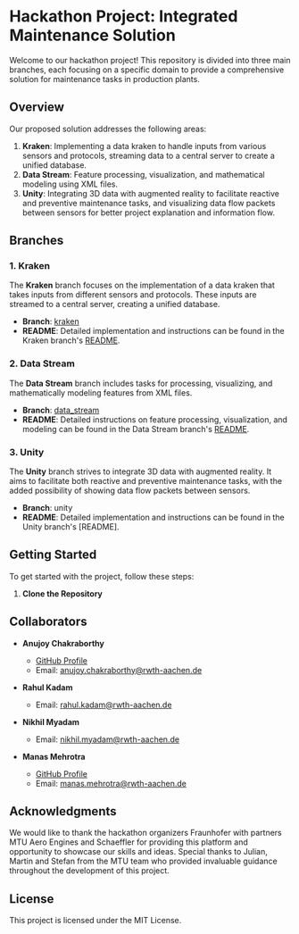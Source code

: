 # Hackathon Project: Integrated Maintenance Solution

Welcome to our hackathon project! This repository is divided into three main branches, each focusing on a specific domain to provide a comprehensive solution for maintenance tasks in production plants. 

## Overview

Our proposed solution addresses the following areas:

1. **Kraken**: Implementing a data kraken to handle inputs from various sensors and protocols, streaming data to a central server to create a unified database.
2. **Data Stream**: Feature processing, visualization, and mathematical modeling using XML files.
3. **Unity**: Integrating 3D data with augmented reality to facilitate reactive and preventive maintenance tasks, and visualizing data flow packets between sensors for better project explanation and information flow.

## Branches

### 1. Kraken

The **Kraken** branch focuses on the implementation of a data kraken that takes inputs from different sensors and protocols. These inputs are streamed to a central server, creating a unified database.

- **Branch**: [kraken](https://github.com/icnap_oldmonks/kraken)
- **README**: Detailed implementation and instructions can be found in the Kraken branch's [README](https://github.com/icnap_oldmonks/kraken/blob/main/README.md).

### 2. Data Stream

The **Data Stream** branch includes tasks for processing, visualizing, and mathematically modeling features from XML files.

- **Branch**: [data_stream](https://github.com/icnap_oldmonks/data_stream)
- **README**: Detailed instructions on feature processing, visualization, and modeling can be found in the Data Stream branch's [README](https://github.com/icnap_oldmonks/data_stream/blob/main/README.md).

### 3. Unity

The **Unity** branch strives to integrate 3D data with augmented reality. It aims to facilitate both reactive and preventive maintenance tasks, with the added possibility of showing data flow packets between sensors.

- **Branch**: unity
- **README**: Detailed implementation and instructions can be found in the Unity branch's [README].

## Getting Started

To get started with the project, follow these steps:

1. **Clone the Repository**

## Collaborators

- **Anujoy Chakraborthy**
  - [GitHub Profile](https://github.com/yojuna/yojuna)
  - Email: anujoy.chakraborthy@rwth-aachen.de

- **Rahul Kadam**
  - Email: rahul.kadam@rwth-aachen.de

- **Nikhil Myadam**
  - Email: nikhil.myadam@rwth-aachen.de

- **Manas Mehrotra**
  - [GitHub Profile](https://github.com/mechgguy)
  - Email: manas.mehrotra@rwth-aachen.de

## Acknowledgments

We would like to thank the hackathon organizers Fraunhofer with partners MTU Aero Engines and Schaeffler for providing this platform and opportunity to showcase our skills and ideas. Special thanks to Julian, Martin and Stefan from the MTU team who provided invaluable guidance throughout the development of this project.

## License

This project is licensed under the MIT License.

   
